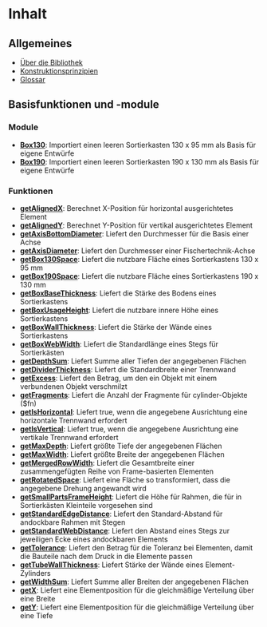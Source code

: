 # Inhalt

## Allgemeines
- [Über die Bibliothek](readme.md)
- [Konstruktionsprinzipien](principles.md)
- [Glossar](Glossar.md)

## Basisfunktionen und -module

### Module
- [__Box130__](Base/Box130.md): Importiert einen leeren Sortierkasten 130 x 95 mm als Basis für eigene Entwürfe
- [__Box190__](Base/Box190.md): Importiert einen leeren Sortierkasten 190 x 130 mm als Basis für eigene Entwürfe

### Funktionen
- [__getAlignedX__](Base/getAlignedX.md): Berechnet X-Position für horizontal ausgerichtetes Element
- [__getAlignedY__](Base/getAlignedY.md): Berechnet Y-Position für vertikal ausgerichtetes Element
- [__getAxisBottomDiameter__](Base/getAxisBottomDiameter.md): Liefert den Durchmesser für die Basis einer Achse
- [__getAxisDiameter__](Base/getAxisDiameter.md): Liefert den Durchmesser einer Fischertechnik-Achse
- [__getBox130Space__](Base/getBox130Space.md): Liefert die nutzbare Fläche eines Sortierkastens 130 x 95 mm
- [__getBox190Space__](Base/getBox190Space.md): Liefert die nutzbare Fläche eines Sortierkastens 190 x 130 mm
- [__getBoxBaseThickness__](Base/getBoxBaseThickness.md): Liefert die Stärke des Bodens eines Sortierkastens
- [__getBoxUsageHeight__](Base/getBoxUsageHeight.md): Liefert die nutzbare innere Höhe eines Sortierkastens
- [__getBoxWallThickness__](Base/getBoxWallThickness.md): Liefert die Stärke der Wände eines Sortierkastens
- [__getBoxWebWidth__](Base/getBoxWebWidth.md): Liefert die Standardlänge eines Stegs für Sortierkästen
- [__getDepthSum__](Base/getDepthSum.md): Liefert Summe aller Tiefen der angegebenen Flächen
- [__getDividerThickness__](Base/getDividerThickness.md): Liefert die Standardbreite einer Trennwand
- [__getExcess__](Base/getExcess.md): Liefert den Betrag, um den ein Objekt mit einem verbundenen Objekt verschmilzt
- [__getFragments__](Base/getFragments.md): Liefert die Anzahl der Fragmente für cylinder-Objekte ($fn)
- [__getIsHorizontal__](Base/getIsHorizontal.md): Liefert true, wenn die angegebene Ausrichtung eine horizontale Trennwand erfordert
- [__getIsVertical__](Base/getIsVertical.md): Liefert true, wenn die angegebene Ausrichtung eine vertikale Trennwand erfordert
- [__getMaxDepth__](Base/getMaxDepth.md): Liefert größte Tiefe der angegebenen Flächen
- [__getMaxWidth__](Base/getMaxWidth.md): Liefert größte Breite der angegebenen Flächen
- [__getMergedRowWidth__](Base/getMergedRowWidth.md): Liefert die Gesamtbreite einer zusammengefügten Reihe von Frame-basierten Elementen
- [__getRotatedSpace__](Base/getRotatedSpace.md): Liefert eine Fläche so transformiert, dass die angegebene Drehung angewandt wird
- [__getSmallPartsFrameHeight__](Base/getSmallPartsFrameHeight.md): Liefert die Höhe für Rahmen, die für in Sortierkästen Kleinteile vorgesehen sind
- [__getStandardEdgeDistance__](Base/getStandardEdgeDistance.md): Liefert den Standard-Abstand für andockbare Rahmen mit Stegen
- [__getStandardWebDistance__](Base/getStandardWebDistance.md): Liefert den Abstand eines Stegs zur jeweiligen Ecke eines andockbaren Elements
- [__getTolerance__](Base/getTolerance.md): Liefert den Betrag für die Toleranz bei Elementen, damit die Bauteile nach dem Druck in die Elemente passen
- [__getTubeWallThickness__](Base/getTubeWallThickness.md): Liefert Stärke der Wände eines Element-Zylinders
- [__getWidthSum__](Base/getWidthSum.md): Liefert Summe aller Breiten der angegebenen Flächen
- [__getX__](Base/getX.md): Liefert eine Elementposition für die gleichmäßige Verteilung über eine Breite
- [__getY__](Base/getY.md): Liefert eine Elementposition für die gleichmäßige Verteilung über eine Tiefe
